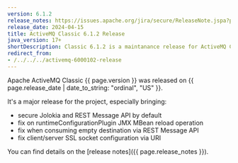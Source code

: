 ```yaml
---
version: 6.1.2
release_notes: https://issues.apache.org/jira/secure/ReleaseNote.jspa?projectId=12311210&version=12354480
release_date: 2024-04-15
title: ActiveMQ Classic 6.1.2 Release
java_version: 17+
shortDescription: Classic 6.1.2 is a maintanance release for ActiveMQ Classic, on the 6.1.x series.
redirect_from:
- /../../../activemq-6000102-release
---
```

Apache ActiveMQ Classic {{ page.version }} was released on {{ page.release_date | date_to_string: "ordinal", "US" }}.

It's a major release for the project, especially bringing:
- secure Jolokia and REST Message API by default
- fix on runtimeConfigurationPlugin JMX MBean reload operation
- fix when consuming empty destination via REST Message API
- fix client/server SSL socket configuration via URI

You can find details on the [release notes]({{ page.release_notes }}).

